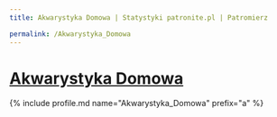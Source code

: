 ```yaml
---
title: Akwarystyka Domowa | Statystyki patronite.pl | Patromierz

permalink: /Akwarystyka_Domowa
---
```


# [Akwarystyka Domowa](https://patronite.pl/Akwarystyka_Domowa)

{% include profile.md name="Akwarystyka_Domowa" prefix="a" %}
